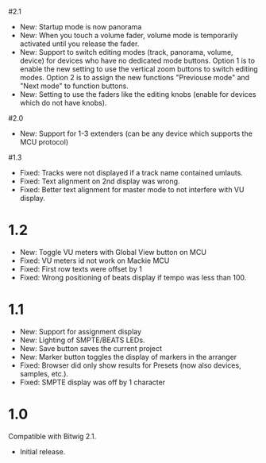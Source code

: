 #2.1
* New: Startup mode is now panorama
* New: When you touch a volume fader, volume mode is temporarily activated until you release the fader.
* New: Support to switch editing modes (track, panorama, volume, device) for devices who have no dedicated mode buttons. Option 1 is to enable the new setting to use the vertical zoom buttons to switch editing modes. Option 2 is to assign the new functions "Previouse mode" and "Next mode" to function buttons.
* New: Setting to use the faders like the editing knobs (enable for devices which do not have knobs).

#2.0
* New: Support for 1-3 extenders (can be any device which supports the MCU protocol)

#1.3
* Fixed: Tracks were not displayed if a track name contained umlauts.
* Fixed: Text alignment on 2nd display was wrong.
* Fixed: Better text alignment for master mode to not interfere with VU display.

# 1.2
* New: Toggle VU meters with Global View button on MCU
* Fixed: VU meters id not work on Mackie MCU
* Fixed: First row texts were offset by 1
* Fixed: Wrong positioning of beats display if tempo was less than 100.

# 1.1
* New: Support for assignment display
* New: Lighting of SMPTE/BEATS LEDs.
* New: Save button saves the current project
* New: Marker button toggles the display of markers in the arranger
* Fixed: Browser did only show results for Presets (now also devices, samples, etc.).
* Fixed: SMPTE display was off by 1 character

# 1.0
Compatible with Bitwig 2.1.
* Initial release.
